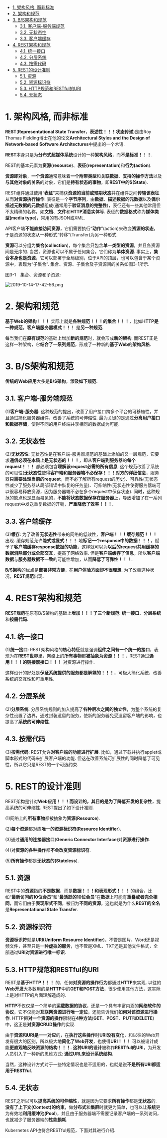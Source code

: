 
<!-- @import "[TOC]" {cmd="toc" depthFrom=1 depthTo=6 orderedList=false} -->

<!-- code_chunk_output -->

- [1. 架构风格, 而非标准](#1-架构风格-而非标准)
- [2. 架构和规范](#2-架构和规范)
- [3. B/S架构和规范](#3-bs架构和规范)
  - [3.1. 客户端-服务端规范](#31-客户端-服务端规范)
  - [3.2. 无状态性](#32-无状态性)
  - [3.3. 客户端缓存](#33-客户端缓存)
- [4. REST架构和规范](#4-rest架构和规范)
  - [4.1. 统一接口](#41-统一接口)
  - [4.2. 分层系统](#42-分层系统)
  - [4.3. 按需代码](#43-按需代码)
- [5. REST的设计准则](#5-rest的设计准则)
  - [5.1. 资源](#51-资源)
  - [5.2. 资源标识符](#52-资源标识符)
  - [5.3. HTTP规范和RESTful的URI](#53-http规范和restful的uri)
  - [5.4. 无状态](#54-无状态)

<!-- /code_chunk_output -->

# 1. 架构风格, 而非标准

**REST**(**Representational State Transfer**，**表述性！！！状态传递**)是由Roy Thomas Fielding博士在他的论文**Architectural Styles and the Design of Network-based Software Architectures**中提出的一个术语. 

**REST**本身只是为**分布式超媒体系统**设计的一种**架构风格**，而**不是标准！！！**. 

REST的基本元素为**资源(resource**)、**表征(representation**)和**行为(action**). 

**资源即对象**，**一个资源**通常意味着**一个附带类型**和**关联数据**、**支持的操作方法**以及**与其他对象的关系**的对象，它们是**持有状态的事物**，即**REST中的S(State**). 

REST组件通过使用“**表征**”来捕获**资源的当前或预期状态**并在组件之间**传输该表征**从而**对资源执行操作**. 表征是一个**字节序列**，由**数据**、**描述数据的元数据**以及**偶尔描述元数据的元数据**组成(通常用于**验证消息的完整性**)，表征还有一些其他常用但不太精确的名称，如**文档**、**文件**和**HTTP消息实体**等. 表征的**数据格式**称为**媒体类型(media type**)，常用的有JSON或XML. 

API客户端**不能直接访问资源**，它们需要执行“**动作**”(action)来改变**资源的状态**，于是资源的状态从一种形式“转移”(Transfer)为另一种形式. 

**资源**可以分组为**集合(collection**)，每个集合只包含**单一类型的资源**，并且各资源间是无序的. 当然，资源也可以不属于任何集合，它们称为**单体资源**. 事实上，**集合本身也是资源**，它可以部署于全局级别，位于API的顶层，也可以包含于某个资源中，表现为“子集合”. 集合、资源、子集合及子资源间的关系如图3-1所示. 

图3-1　集合、资源和子资源:

![2019-10-14-17-42-56.png](./images/2019-10-14-17-42-56.png)

# 2. 架构和规范

**基于Web的架构！！！** 实际上就是**各种规范！！！的集合！！！**，比如**HTTP是一种规范**，**客户端服务器模式！！！** 是**另一种规范**. 

每当我们在**原有规范**的基础上增加**新的规范**时，就会形成**新的架构**. 而REST正是这样一种架构，它**结合了一系列规范**，形成了一种新的**基于Web**的**架构风格**. 

# 3. B/S架构和规范

**传统的Web应用**大多是**B/S架构**，**涉及如下规范**. 

## 3.1. 客户端-服务端规范

(1)**客户端-服务器**: 这种规范的提出，改善了用户接口跨多个平台的可移植性，并且通过简化服务器组件，改善了系统的可伸缩性. 最为关键的是通过**分离用户接口和数据存储**，使得不同的用户终端共享相同的数据成为可能. 

## 3.2. 无状态性

(2)**无状态性**: 无状态性是在客户端-服务器规范的基础上添加的又一层规范，它要求**通信必须在本质上是无状态的！！！**，即从**客户端到服务器**的**每个request！！！** 都必须包含**理解该request必需的所有信息**. 这个规范改善了系统的可见性(**无状态性**使得**客户端和服务器端不必保存！！！对方的详细信息**，服务器**只需要处理当前的request**，而不必了解所有request的历史)、可靠性(无状态性减少了服务器从局部错误中恢复的任务量)、可伸缩性(无状态性使得服务器端可以很容易释放资源，因为服务器端不必在多个request中保存状态). 同时，这种规范的缺点也是显而易见的，**不能将状态数据保存在服务器**上，导致增加了在一系列request中发送重复数据的开销，**严重降低了效率！！！**. 

## 3.3. 客户端缓存

(3)**缓存**: 为了改善**无状态性**带来的网络的低效性，**客户端！！！缓存规范！！！** 出现. 缓存规范允许**隐式或显式！！！** 地**标记一个response中的数据！！！**，赋予了**客户端缓存response数据的功能**，这样就可以为**以后的request共用缓存的数据消除部分或全部交互**，提高了网络效率. 但是**客户端缓存了信息**，所以**客户端数据**与**服务器数据不一致**的可能性增加，从而**降低了可靠性！！！**. 

**B/S架构**的优点是**部署非常方便**，在**用户体验方面却不很理想**. 为了改善这种状况，**REST规范**出现. 

# 4. REST架构和规范

**REST规范**在原有B/S架构的基础上**增加！！！了三个新规范**: **统一接口**、**分层系统**和**按需代码**. 

## 4.1. 统一接口

(1)**统一接口**: REST架构风格的**核心特征**就是强调**组件之间有一个统一的接口**，表现为在**REST世界**里，网络上的**所有事物**都**被抽象为资源！！！**，REST通过**通用！！！的链接器接口！！！** 对资源进行操作. 

这样设计的好处是**保证系统提供的服务都是解耦的！！！**，可极大简化系统，改善系统的交互性和可重用性. 

## 4.2. 分层系统

(2)**分层系统**: 分层系统规则的加入提高了**各种层次之间的独立性**，为整个系统的复杂性设置了边界，通过封装遗留的服务，使新的服务器免受遗留客户端的影响，也提高了**系统的可伸缩性**. 

## 4.3. 按需代码

(3)**按需代码**: REST允许**对客户端的功能进行扩展**. 比如，通过下载并执行applet或脚本形式的代码来扩展客户端的功能. 但这在改善系统可扩展性的同时降低了可见性，所以它只是REST的一个可选约束. 

# 5. REST的设计准则

REST架构是针对**Web应用！！！**而设计的，其目的是为了**降低开发的复杂性**，提高系统的可伸缩性. REST提出了如下设计准则. 

(1)网络上的**所有事物**都被抽象为**资源(Resource**). 

(2)**每个资源**都对应**唯一的资源标识符(Resource Identifier**). 

(3)通过**通用的连接器接口**(**Generic Connector Interface**)对**资源进行操作**. 

(4)对**资源的各种操作**都**不会改变资源标识符**. 

(5)**所有操作**都是**无状态的(Stateless**). 

## 5.1. 资源

REST中的**资源**指的**不是数据**，而是**数据！！！和表现形式！！！** 的组合，比如“**最新访问的10位会员**”和“**最活跃的10位会员**”在**数据**上可能有**重叠或者完全相同**，而它们由于**表现形式不同**，被归为**不同的资源**，这也就是为什么**REST的全名**是**Representational State Transfer**. 

## 5.2. 资源标识符

**资源标识符**就是**URI(Uniform Resource Identifier**)，不管是图片、Word还是视频文件，甚至只是一种**虚拟的服务**，也不管是XML、TXT还是其他文件格式，全部通过**URI对资源进行唯一标识**. 

## 5.3. HTTP规范和RESTful的URI

REST是**基于HTTP！！！** 的，任何**对资源的操作行为**都通过**HTTP**来实现. 以往的**Web开发**大多数用的是**HTTP**中的**GET和POST方法**，很少使用其他方法，这实际上是对HTTP的片面理解造成的. 

**HTTP**不仅仅是一个简单的**运载数据的协议**，还是一个具有丰富内涵的**网络软件的协议**，它不仅能对**互联网资源进行唯一定位**，还能告诉我们**如何对该资源进行操作**. HTTP把**对一个资源的操作**限制在**4种方法**(**GET**、**POST**、**PUT**和**DELETE**)中，这正是**对资源CRUD操作**的实现. 

由于**资源和URI是一一对应**的，在**执行这些操作**时**URI没有变化**，和以往的Web开发有很大的区别，所以极大地**简化了Web开发**，也使得**URI！！！** 可以被设计成能**更直观地反映资源的结构！！！**. **这种URI的设计**被称作**RESTful的URI**，为开发人员引入了一种新的思维方式: **通过URL来设计系统结构**. 

当然，这种设计方式对于一些特定情况也是不适用的，也就是说**不是所有URI都适用于RESTful**. 

## 5.4. 无状态

REST之所以可以**提高系统的可伸缩性**，就是因为它要求**所有操作**都是**无状态**的. **没有了上下文(Context)的约束**，做**分布式**和**集群**时就更为简单，也可以让**系统**更为有效地**利用缓冲池(Pool**)，并且由于服务器端不需要记录客户端的一系列访问，也就减少了服务器端的**性能损耗**. 

Kubernetes API也符合RESTful规范，下面对其进行介绍. 
